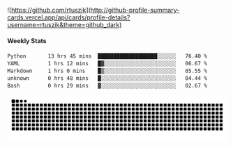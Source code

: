 ![https://github.com/rtuszik](http://github-profile-summary-cards.vercel.app/api/cards/profile-details?username=rtuszik&theme=github_dark)

#### Weekly Stats
<!--START_SECTION:waka-->

```txt
Python       13 hrs 45 mins  ███████████████████░░░░░░   76.40 %
YAML         1 hrs 12 mins   █▓░░░░░░░░░░░░░░░░░░░░░░░   06.67 %
Markdown     1 hrs 0 mins    █▒░░░░░░░░░░░░░░░░░░░░░░░   05.55 %
unknown      0 hrs 48 mins   █░░░░░░░░░░░░░░░░░░░░░░░░   04.44 %
Bash         0 hrs 29 mins   ▓░░░░░░░░░░░░░░░░░░░░░░░░   02.67 %
```

<!--END_SECTION:waka-->

![](https://raw.githubusercontent.com/rtuszik/rtuszik/output/github-contribution-grid-snake-dark.svg)
